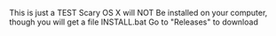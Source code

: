 This is just a TEST
Scary OS X will NOT Be installed on your computer, though you will get a file INSTALL.bat
Go to "Releases" to download
